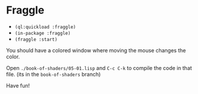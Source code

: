 # Fraggle

- `(ql:quickload :fraggle)`
- `(in-package :fraggle)`
- `(fraggle :start)`

You should have a colored window where moving the mouse changes the color.

Open `./book-of-shaders/05-01.lisp` and `C-c C-k` to compile the code in that file. (its in the `book-of-shaders` branch)

Have fun!
